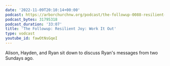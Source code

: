 ```yaml
---
date: '2022-11-09T20:10:14+00:00'
podcast: https://arborchurchnw.org/podcast/the-followup-0088-resilient-joy-work-it-out.mp3
podcast_bytes: 31795318
podcast_duration: '33:07'
title: 'The Followup: Resilient Joy: Work It Out'
type: vodcast
youtube_id: fawOtNsGqeI
---
```


Alison, Hayden, and Ryan sit down to discuss Ryan's messages from two Sundays ago.